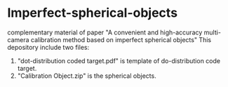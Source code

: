 # Imperfect-spherical-objects
complementary material of paper "A convenient and high-accuracy multi-camera calibration method based on imperfect spherical objects"
This depository include two files:
1. "dot-distribution coded target.pdf" is template of do-distribution code target.
2. "Calibration Object.zip" is the spherical objects.
